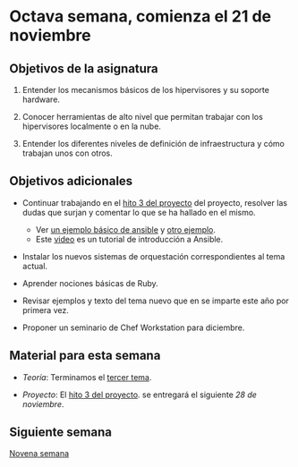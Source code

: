 # Octava semana, comienza el 21 de noviembre

## Objetivos de la asignatura

1. Entender los mecanismos básicos de los hipervisores y su soporte
   hardware. 

2. Conocer herramientas de alto nivel que permitan trabajar con los
   hipervisores localmente o en la nube. 

3. Entender los diferentes niveles de definición de infraestructura y
cómo trabajan unos con otros.

## Objetivos adicionales

* Continuar trabajando en el [hito 3 del proyecto](https://jj.github.io/CC/documentos/proyecto/3.IaaS) del proyecto, resolver las dudas que surjan y
  comentar lo que se ha hallado en el mismo.
  * Ver
  [un ejemplo básico de ansible](https://github.com/JJ/devops-days/blob/master/stuff/git.playbook.yml) y
  [otro ejemplo](https://github.com/JJ/platzi-docker-vm/blob/master/provision/playbook.yml).
  * Este [video](https://www.youtube.com/watch?v=gFd9aj78_SM) es un tutorial de introducción a Ansible.
  
* Instalar los nuevos sistemas de orquestación correspondientes al
  tema actual.

* Aprender nociones básicas de Ruby.

* Revisar ejemplos y texto del tema nuevo que en se imparte este año
  por primera vez. 

* Proponer un seminario de Chef Workstation para diciembre.

## Material para esta semana

* *Teoría*: Terminamos el
  [tercer tema](http://jj.github.io/CC/documentos/temas/Provision).

* *Proyecto*: El [hito 3 del proyecto](https://jj.github.io/CC/documentos/proyecto/3.IaaS). se
  entregará el siguiente *28 de noviembre*.

## Siguiente semana

[Novena semana](09-semana.md)
